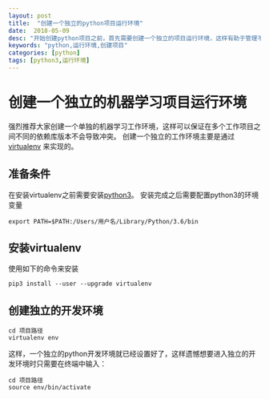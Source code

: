 ```yaml
---
layout: post
title:  "创建一个独立的python项目运行环境"
date:  2018-05-09
desc: "开始创建python项目之前，首先需要创建一个独立的项目运行环境，这样有助于管理不同项目之间可能发生冲突的库版本"
keywords: "python,运行环境,创建项目"
categories: [python]
tags: [python3,运行环境]
---
```


# 创建一个独立的机器学习项目运行环境

强烈推荐大家创建一个单独的机器学习工作环境，这样可以保证在多个工作项目之间不同的依赖库版本不会导致冲突。
创建一个独立的工作环境主要是通过 [virtualenv](https://virtualenv.pypa.io/en/stable/) 来实现的。


## 准备条件

在安装virtualenv之前需要安装[python3](http://getpython3.com)。
安装完成之后需要配置python3的环境变量

```
export PATH=$PATH:/Users/用户名/Library/Python/3.6/bin
```

## 安装virtualenv

使用如下的命令来安装

``` python3
pip3 install --user --upgrade virtualenv
```

## 创建独立的开发环境

``` python3
cd 项目路径
virtualenv env
```

这样，一个独立的python开发环境就已经设置好了，这样遗憾想要进入独立的开发环境时只需要在终端中输入：

```
cd 项目路径
source env/bin/activate
```
